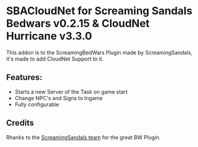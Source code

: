 # SBACloudNet for Screaming Sandals Bedwars v0.2.15 & CloudNet Hurricane v3.3.0
This addon is to the ScreamingBedWars Plugin made by ScreamingSandals, it's made to add CloudNet Support to it.


## Features:
- Starts a new Server of the Task on game start
- Change NPC's and Signs to Ingame
- Fully configurable

## Credits
Rhanks to the [ScreamingSandals team](https://github.com/ScreamingSandals) for the great BW Plugin.
